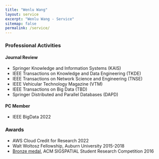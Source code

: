 ```yaml
---
title: "Wenlu Wang"
layout: service
excerpt: "Wenlu Wang - Service"
sitemap: false
permalink: /service/
---
```

### Professional Activities

#### Journal Review  

- Springer Knowledge and Information Systems (KAIS)
- IEEE Transactions on Knowledge and Data Engineering (TKDE) 
- IEEE Transactions on Network Science and Engineering (TNSE)
- IEEE Vehicular Technology Magazine (VTM)                         
- IEEE Transactions on Big Data (TBD)
- Springer Distributed and Parallel Databases (DAPD)

#### PC Member

- IEEE BigData 2022


### Awards

- AWS Cloud Credit for Research  2022
- Walt Woltosz Fellowship, Auburn University    2015-2018
- <a href="https://src.acm.org/winners/2017">Bronze medal</a>, ACM SIGSPATIAL Student Research Competition    2016